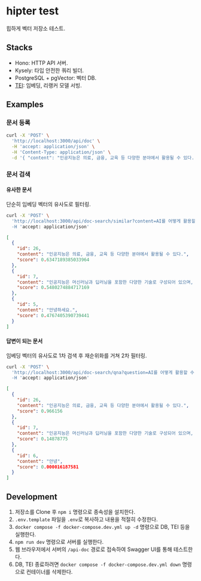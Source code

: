 # hipter test

힙하게 벡터 저장소 테스트.

## Stacks

- Hono: HTTP API 서버.
- Kysely: 타입 안전한 쿼리 빌더.
- PostgreSQL + pgVector: 벡터 DB.
- [TEI](https://huggingface.co/docs/text-embeddings-inference/index): 임베딩, 리랭커 모델 서빙.

## Examples

### 문서 등록

```sh
curl -X 'POST' \
  'http://localhost:3000/api/doc' \
  -H 'accept: application/json' \
  -H 'Content-Type: application/json' \
  -d '{ "content": "인공지능은 의료, 금융, 교육 등 다양한 분야에서 활용될 수 있다." }'
```

### 문서 검색

#### 유사한 문서

단순히 임베딩 벡터의 유사도로 필터링.

```sh
curl -X 'POST' \
  'http://localhost:3000/api/doc-search/similar?content=AI를 어떻게 활용할 수 있을까? \
  -H 'accept: application/json'
```

```json
[
  {
    "id": 26,
    "content": "인공지능은 의료, 금융, 교육 등 다양한 분야에서 활용될 수 있다.",
    "score": 0.6347189385033964
  },
  {
    "id": 7,
    "content": "인공지능은 머신러닝과 딥러닝을 포함한 다양한 기술로 구성되어 있으며, 미래 산업에 큰 변화를 가져올 수 있다.",
    "score": 0.5480274884717169
  },
  {
    "id": 5,
    "content": "안녕하세요.",
    "score": 0.4767405390739441
  }
]
```

#### 답변이 되는 문서

임베딩 벡터의 유사도로 1차 검색 후 재순위화를 거쳐 2차 필터링.

```sh
curl -X 'POST' \
  'http://localhost:3000/api/doc-search/qna?question=AI를 어떻게 활용할 수 있을까? \
  -H 'accept: application/json'
```

```json
[
  {
    "id": 26,
    "content": "인공지능은 의료, 금융, 교육 등 다양한 분야에서 활용될 수 있다.",
    "score": 0.966156
  },
  {
    "id": 7,
    "content": "인공지능은 머신러닝과 딥러닝을 포함한 다양한 기술로 구성되어 있으며, 미래 산업에 큰 변화를 가져올 수 있다.",
    "score": 0.14878775
  },
  {
    "id": 6,
    "content": "안녕",
    "score": 0.000016187581
  }
]
```

## Development

1. 저장소를 Clone 후 `npm i` 명령으로 종속성을 설치한다.
2. `.env.template` 파일을 `.env`로 복사하고 내용을 적절히 수정한다.
3. `docker compose -f docker-compose.dev.yml up -d` 명령으로 DB, TEI 등을 실행한다.
4. `npm run dev` 명령으로 서버를 실행한다.
5. 웹 브라우저에서 서버의 `/api-doc` 경로로 접속하여 Swagger UI를 통해 테스트한다.
6. DB, TEI 종료하려면 `docker compose -f docker-compose.dev.yml down` 명령으로 컨테이너를 삭제한다.
